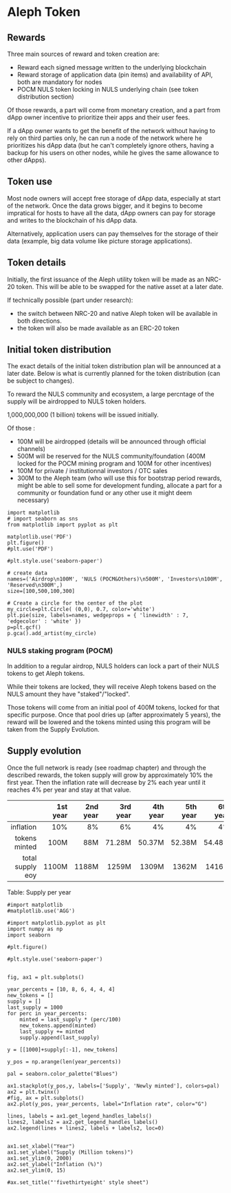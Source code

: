 # Aleph Token

## Rewards

Three main sources of reward and token creation are:

- Reward each signed message written to the underlying blockchain
- Reward storage of application data (pin items) and availability of API, both are mandatory for nodes
- POCM NULS token locking in NULS underlying chain (see token distribution section)

Of those rewards, a part will come from monetary creation, and a part from dApp owner incentive to prioritize their apps and their user fees.

If a dApp owner wants to get the benefit of the network without having to rely on third parties only, he can run a node of the network where he prioritizes his dApp data (but he can't completely ignore others, having a backup for his users on other nodes, while he gives the same allowance to other dApps).

## Token use

Most node owners will accept free storage of dApp data, especially at start of the network. Once the data grows bigger, and it begins to become impratical for hosts to have all the data, dApp owners can pay for storage and writes to the blockchain of his dApp data.

Alternatively, application users can pay themselves for the storage of their data (example, big data volume like picture storage applications).

## Token details

Initially, the first issuance of the Aleph utility token will be made as an NRC-20 token. This will be able to be swapped for the native asset at a later date.

If technically possible (part under research):

- the switch between NRC-20 and native Aleph token will be available in both directions.
- the token will also be made available as an ERC-20 token

## Initial token distribution

The exact details of the initial token distribution plan will be announced at a later date. Below is what is currently planned for the token distribution (can be subject to changes).

To reward the NULS community and ecosystem, a large percntage of the supply will be airdropped to NULS token holders.

1,000,000,000 (1 billion) tokens will be issued initially.

Of those :

  - 100M will be airdropped (details will be announced through official channels)
  - 500M will be reserved for the NULS community/foundation (400M locked for the POCM mining program and 100M for other incentives)
  - 100M for private / institutionnal investors / OTC sales
  - 300M to the Aleph team (who will use this for bootstrap period rewards, might be able to sell some for development funding, allocate a part for a community or foundation fund or any other use it might deem necessary)

```{.python .run caption="Token Distribution" label="allocation_fig" hide_code=True}
import matplotlib
# import seaborn as sns
from matplotlib import pyplot as plt

matplotlib.use('PDF')
plt.figure()
#plt.use('PDF')

#plt.style.use('seaborn-paper')

# create data
names=('Airdrop\n100M', 'NULS (POCM&Others)\n500M', 'Investors\n100M', 'Reserved\n300M',)
size=[100,500,100,300]

# Create a circle for the center of the plot
my_circle=plt.Circle( (0,0), 0.7, color='white')
plt.pie(size, labels=names, wedgeprops = { 'linewidth' : 7, 'edgecolor' : 'white' })
p=plt.gcf()
p.gca().add_artist(my_circle)
```

### NULS staking program (POCM)

In addition to a regular airdrop, NULS holders can lock a part of their NULS tokens to get Aleph tokens.

While their tokens are locked, they will receive Aleph tokens based on the NULS amount they have "staked"/"locked".

Those tokens will come from an initial pool of 400M tokens, locked for that specific purpose. Once that pool dries up (after approximately 5 years), the reward will be lowered and the tokens minted using this program will be taken from the Supply Evolution.

## Supply evolution

Once the full network is ready (see roadmap chapter) and through the described rewards, the token supply will grow by approximately 10% the first year. Then the inflation rate will decrease by 2% each year until it reaches 4% per year and stay at that value.

|                |1st year|2nd year|3rd year|4th year|5th year|6th year|
|---------------:|-------:|-------:|-------:|-------:|-------:|-------:|
|       inflation|     10%|      8%|      6%|      4%|      4%|      4%|
|   tokens minted|    100M|     88M|  71.28M|  50.37M|  52.38M|  54.48M|
|total supply eoy|   1100M|   1188M|   1259M|   1309M|   1362M|   1416M|

Table: Supply per year

```{.python .run caption="Supply evolution" label="supply_evolution_fig" hide_code=True }
#import matplotlib
#matplotlib.use('AGG')

#import matplotlib.pyplot as plt
import numpy as np
import seaborn

#plt.figure()

#plt.style.use('seaborn-paper')


fig, ax1 = plt.subplots()

year_percents = [10, 8, 6, 4, 4, 4]
new_tokens = []
supply = []
last_supply = 1000
for perc in year_percents:
    minted = last_supply * (perc/100)
    new_tokens.append(minted)
    last_supply += minted
    supply.append(last_supply)

y = [[1000]+supply[:-1], new_tokens]

y_pos = np.arange(len(year_percents))

pal = seaborn.color_palette("Blues")

ax1.stackplot(y_pos,y, labels=['Supply', 'Newly minted'], colors=pal)
ax2 = plt.twinx()
#fig, ax = plt.subplots()
ax2.plot(y_pos, year_percents, label="Inflation rate", color="G")

lines, labels = ax1.get_legend_handles_labels()
lines2, labels2 = ax2.get_legend_handles_labels()
ax2.legend(lines + lines2, labels + labels2, loc=0)


ax1.set_xlabel("Year")
ax1.set_ylabel("Supply (Million tokens)")
ax1.set_ylim(0, 2000)
ax2.set_ylabel("Inflation (%)")
ax2.set_ylim(0, 15)

#ax.set_title("'fivethirtyeight' style sheet")
```
